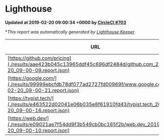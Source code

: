
# Lighthouse

**Updated at 2019-02-20 09:00:34 +0000 by [CircleCI #703](https://circleci.com/gh/ItinerisLtd/lighthouse-keeper-example/703)**

**This report was automatically generated by [Lighthouse Keeper](https://github.com/itinerisltd/lighthouse-keeper)*

| URL | Performance | Accessibility | Best Practices | SEO | PWA | Updated At |
| --- | --- | --- | --- | --- | --- | --- |
| [https://github.com/pricing](./results/aae423b045c13965ddf45c696df2484d/github.com_2019-02-20_09-00-09.report.json) | 0.71 | 0.89 | 0.93 | 0.9 | 0.58 | 2019-02-20T09:00:09.554Z |
| [https://google.com/](./results/99999ebcfdb78df077ad2727fd00969f/www.google.com_2019-02-20_09-00-21.report.json) | 0.96 | 0.71 | 0.93 | 0.8 | 0.58 | 2019-02-20T09:00:21.254Z |
| [https://typist.tech/](./results/e463522d02041e06b035e8f61910fd43/typist.tech_2019-02-20_09-00-16.report.json) | 1 |  |  |  |  | 2019-02-20T09:00:16.166Z |
| [https://web.dev/](./results/e09021ae7f54dd9f3b549cb0bc165f2b/web.dev_2019-02-20_09-00-10.report.json) | 0.92 | 0.93 | 1 | 0.91 | 1 | 2019-02-20T09:00:10.103Z |
